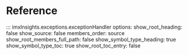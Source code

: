 # Reference


::: imxInsights.exceptions.exceptionHandler
    options:
      show_root_heading: false
      show_source: false
      members_order: source
      show_root_members_full_path: false
      show_symbol_type_heading: true
      show_symbol_type_toc: true
      show_root_toc_entry: false

